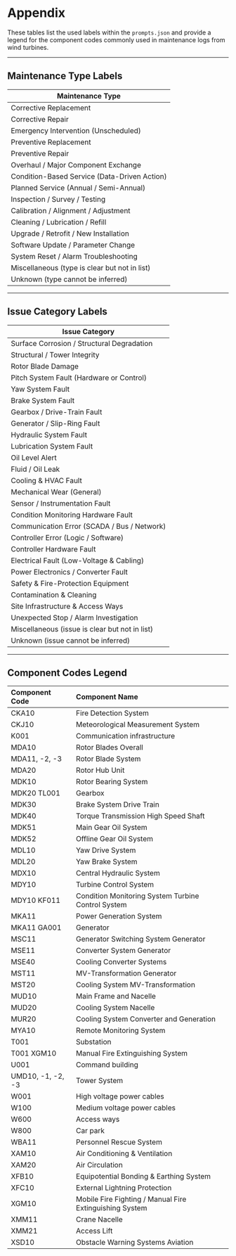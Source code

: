 # Appendix

These tables list the used labels within the `prompts.json` and provide a legend for the component codes commonly used in maintenance logs from wind turbines.

***

## Maintenance Type Labels

| Maintenance Type                               |
| ---------------------------------------------- |
| Corrective Replacement                         |
| Corrective Repair                              |
| Emergency Intervention (Unscheduled)           |
| Preventive Replacement                         |
| Preventive Repair                              |
| Overhaul / Major Component Exchange            |
| Condition-Based Service (Data-Driven Action)   |
| Planned Service (Annual / Semi-Annual)         |
| Inspection / Survey / Testing                  |
| Calibration / Alignment / Adjustment           |
| Cleaning / Lubrication / Refill                |
| Upgrade / Retrofit / New Installation          |
| Software Update / Parameter Change             |
| System Reset / Alarm Troubleshooting           |
| Miscellaneous (type is clear but not in list)  |
| Unknown (type cannot be inferred)              |

***

## Issue Category Labels

| Issue Category                                 |
| ---------------------------------------------- |
| Surface Corrosion / Structural Degradation     |
| Structural / Tower Integrity                   |
| Rotor Blade Damage                             |
| Pitch System Fault (Hardware or Control)       |
| Yaw System Fault                               |
| Brake System Fault                             |
| Gearbox / Drive-Train Fault                    |
| Generator / Slip-Ring Fault                    |
| Hydraulic System Fault                         |
| Lubrication System Fault                       |
| Oil Level Alert                                |
| Fluid / Oil Leak                               |
| Cooling & HVAC Fault                           |
| Mechanical Wear (General)                      |
| Sensor / Instrumentation Fault                 |
| Condition Monitoring Hardware Fault            |
| Communication Error (SCADA / Bus / Network)    |
| Controller Error (Logic / Software)            |
| Controller Hardware Fault                      |
| Electrical Fault (Low-Voltage & Cabling)       |
| Power Electronics / Converter Fault            |
| Safety & Fire-Protection Equipment             |
| Contamination & Cleaning                       |
| Site Infrastructure & Access Ways              |
| Unexpected Stop / Alarm Investigation          |
| Miscellaneous (issue is clear but not in list) |
| Unknown (issue cannot be inferred)             |

***

## Component Codes Legend

| Component Code | Component Name                                      |
| :------------- | :-------------------------------------------------- |
| CKA10          | Fire Detection System                               |
| CKJ10          | Meteorological Measurement System                   |
| K001           | Communication infrastructure                        |
| MDA10          | Rotor Blades Overall                                |
| MDA11, -2, -3  | Rotor Blade System                                  |
| MDA20          | Rotor Hub Unit                                      |
| MDK10          | Rotor Bearing System                                |
| MDK20 TL001    | Gearbox                                             |
| MDK30          | Brake System Drive Train                            |
| MDK40          | Torque Transmission High Speed Shaft                |
| MDK51          | Main Gear Oil System                                |
| MDK52          | Offline Gear Oil System                             |
| MDL10          | Yaw Drive System                                    |
| MDL20          | Yaw Brake System                                    |
| MDX10          | Central Hydraulic System                            |
| MDY10          | Turbine Control System                              |
| MDY10 KF011    | Condition Monitoring System Turbine Control System  |
| MKA11          | Power Generation System                             |
| MKA11 GA001    | Generator                                           |
| MSC11          | Generator Switching System Generator                |
| MSE11          | Converter System Generator                          |
| MSE40          | Cooling Converter Systems                           |
| MST11          | MV-Transformation Generator                         |
| MST20          | Cooling System MV-Transformation                    |
| MUD10          | Main Frame and Nacelle                              |
| MUD20          | Cooling System Nacelle                              |
| MUR20          | Cooling System Converter and Generation             |
| MYA10          | Remote Monitoring System                            |
| T001           | Substation                                          |
| T001 XGM10     | Manual Fire Extinguishing System                    |
| U001           | Command building                                    |
| UMD10, -1, -2, -3 | Tower System                                     |
| W001           | High voltage power cables                           |
| W100           | Medium voltage power cables                         |
| W600           | Access ways                                         |
| W800           | Car park                                            |
| WBA11          | Personnel Rescue System                             |
| XAM10          | Air Conditioning & Ventilation                      |
| XAM20          | Air Circulation                                     |
| XFB10          | Equipotential Bonding & Earthing System             |
| XFC10          | External Lightning Protection                       |
| XGM10          | Mobile Fire Fighting / Manual Fire Extinguishing System |
| XMM11          | Crane Nacelle                                       |
| XMM21          | Access Lift                                         |
| XSD10          | Obstacle Warning Systems Aviation                   |
